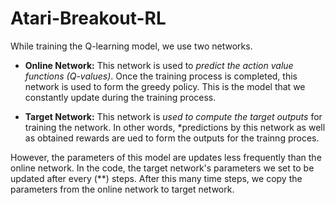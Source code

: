 # Atari-Breakout-RL

While training the Q-learning model, we use two networks.
- **Online Network:** This network is used to *predict the action value functions (Q-values)*. Once the training process is completed, this network is used to form the greedy policy. This is the model that we constantly update during the training process. 

- **Target Network:** This network is *used to compute the target outputs* for training the network. In other words, *predictions by this network as well as obtained rewards are ued to form the outputs for the trainng proces.

However, the parameters of this model are updates less frequently than the online network. In the code, the target network's parameters we set to be updated after every (**) steps. After this many time steps, we copy the parameters from the online network to target network.